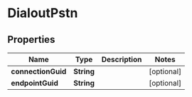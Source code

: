
# DialoutPstn

## Properties
Name | Type | Description | Notes
------------ | ------------- | ------------- | -------------
**connectionGuid** | **String** |  |  [optional]
**endpointGuid** | **String** |  |  [optional]



